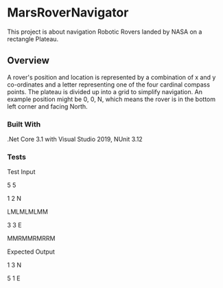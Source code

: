 # MarsRoverNavigator
This project is about navigation Robotic Rovers landed by NASA on a rectangle Plateau.

## Overview
A rover's position and location is represented by a combination of x and y co-ordinates and a letter representing one of the four cardinal compass points. The plateau is divided up into a grid to simplify navigation. An example position might be 0, 0, N, which means the rover is in the bottom left corner and facing North.

### Built With
.Net Core 3.1 with Visual Studio 2019, NUnit 3.12 

### Tests
Test Input

5 5

1 2 N

LMLMLMLMM

3 3 E

MMRMMRMRRM

Expected Output

1 3 N

5 1 E
